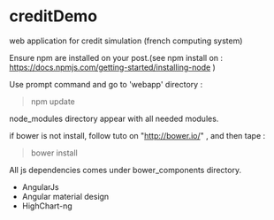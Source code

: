 # creditDemo
web application for credit simulation (french computing system)

Ensure npm are installed on your post.(see npm install on : https://docs.npmjs.com/getting-started/installing-node )

Use prompt command and go to 'webapp' directory :

> npm update 

node_modules directory appear with all needed modules.

if bower is not install, follow tuto on "http://bower.io/" , and then tape :

> bower install 

All js dependencies comes under bower_components directory.


- AngularJs 
- Angular material design
- HighChart-ng
